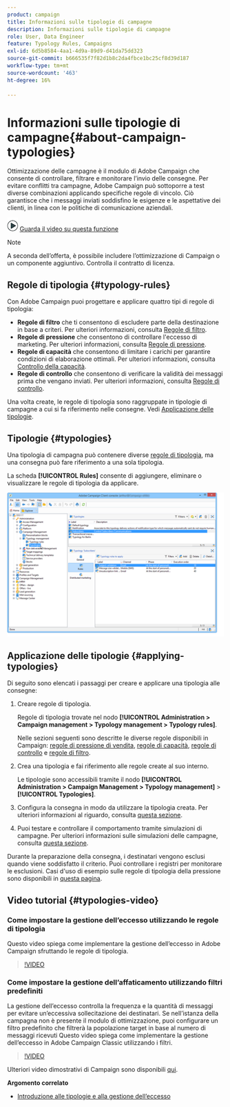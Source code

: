 ```yaml
---
product: campaign
title: Informazioni sulle tipologie di campagne
description: Informazioni sulle tipologie di campagne
role: User, Data Engineer
feature: Typology Rules, Campaigns
exl-id: 6d5b8584-4aa1-4d9a-89d9-d41da75dd323
source-git-commit: b666535f7f82d1b8c2da4fbce1bc25cf8d39d187
workflow-type: tm+mt
source-wordcount: '463'
ht-degree: 16%

---
```


# Informazioni sulle tipologie di campagne{#about-campaign-typologies}

Ottimizzazione delle campagne è il modulo di Adobe Campaign che consente di controllare, filtrare e monitorare l’invio delle consegne. Per evitare conflitti tra campagne, Adobe Campaign può sottoporre a test diverse combinazioni applicando specifiche regole di vincolo. Ciò garantisce che i messaggi inviati soddisfino le esigenze e le aspettative dei clienti, in linea con le politiche di comunicazione aziendali.

![](assets/do-not-localize/how-to-video.png) [Guarda il video su questa funzione](#typologies-video)

>[!NOTE]
>
>A seconda dell’offerta, è possibile includere l’ottimizzazione di Campaign o un componente aggiuntivo. Controlla il contratto di licenza.

## Regole di tipologia {#typology-rules}

Con Adobe Campaign puoi progettare e applicare quattro tipi di regole di tipologia:

* **Regole di filtro** che ti consentono di escludere parte della destinazione in base a criteri. Per ulteriori informazioni, consulta [Regole di filtro](filtering-rules.md).
* **Regole di pressione** che consentono di controllare l&#39;eccesso di marketing. Per ulteriori informazioni, consulta [Regole di pressione](pressure-rules.md).
* **Regole di capacità** che consentono di limitare i carichi per garantire condizioni di elaborazione ottimali. Per ulteriori informazioni, consulta [Controllo della capacità](consistency-rules.md#controlling-capacity).
* **Regole di controllo** che consentono di verificare la validità dei messaggi prima che vengano inviati. Per ulteriori informazioni, consulta [Regole di controllo](control-rules.md).

Una volta create, le regole di tipologia sono raggruppate in tipologie di campagne a cui si fa riferimento nelle consegne. Vedi [Applicazione delle tipologie](#applying-typologies).

## Tipologie {#typologies}

Una tipologia di campagna può contenere diverse [regole di tipologia](#typology-rules), ma una consegna può fare riferimento a una sola tipologia.

La scheda **[!UICONTROL Rules]** consente di aggiungere, eliminare o visualizzare le regole di tipologia da applicare.

![](assets/campaign_opt_rules_tab.png)

## Applicazione delle tipologie {#applying-typologies}

Di seguito sono elencati i passaggi per creare e applicare una tipologia alle consegne:

1. Creare regole di tipologia.

   Regole di tipologia trovate nel nodo **[!UICONTROL Administration > Campaign management > Typology management > Typology rules]**.

   Nelle sezioni seguenti sono descritte le diverse regole disponibili in Campaign: [regole di pressione di vendita](pressure-rules.md), [regole di capacità](consistency-rules.md#controlling-capacity), [regole di controllo](control-rules.md) e [regole di filtro](filtering-rules.md).

1. Crea una tipologia e fai riferimento alle regole create al suo interno.

   Le tipologie sono accessibili tramite il nodo **[!UICONTROL Administration > Campaign Management > Typology management]** > **[!UICONTROL Typologies]**.

1. Configura la consegna in modo da utilizzare la tipologia creata. Per ulteriori informazioni al riguardo, consulta [questa sezione](applying-rules.md#applying-a-typology-to-a-delivery).
1. Puoi testare e controllare il comportamento tramite simulazioni di campagne. Per ulteriori informazioni sulle simulazioni delle campagne, consulta [questa sezione](campaign-simulations.md).

Durante la preparazione della consegna, i destinatari vengono esclusi quando viene soddisfatto il criterio. Puoi controllare i registri per monitorare le esclusioni. Casi d&#39;uso di esempio sulle regole di tipologia della pressione sono disponibili in [questa pagina](pressure-rules.md#use-cases-on-pressure-rules).

## Video tutorial {#typologies-video}

### Come impostare la gestione dell’eccesso utilizzando le regole di tipologia

Questo video spiega come implementare la gestione dell’eccesso in Adobe Campaign sfruttando le regole di tipologia.

>[!VIDEO](https://video.tv.adobe.com/v/25090?quality=12)

### Come impostare la gestione dell’affaticamento utilizzando filtri predefiniti

La gestione dell’eccesso controlla la frequenza e la quantità di messaggi per evitare un’eccessiva sollecitazione dei destinatari. Se nell’istanza della campagna non è presente il modulo di ottimizzazione, puoi configurare un filtro predefinito che filtrerà la popolazione target in base al numero di messaggi ricevuti
Questo video spiega come implementare la gestione dell’eccesso in Adobe Campaign Classic utilizzando i filtri.

>[!VIDEO](https://video.tv.adobe.com/v/25091?quality=12)

Ulteriori video dimostrativi di Campaign sono disponibili [qui](https://experienceleague.adobe.com/docs/campaign-classic-learn/tutorials/overview.html?lang=it).

**Argomento correlato**

* [Introduzione alle tipologie e alla gestione dell’eccesso](pressure-rules.md)

